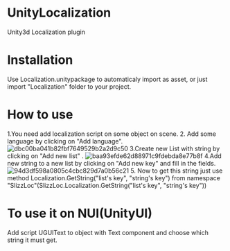 # UnityLocalization
Unity3d Localization plugin

# Installation
Use Localization.unitypackage to automaticaly import as asset, or just import "Localization" folder to your project.

# How to use
1.You need add localization script on some object on scene.
2. Add some language by clicking on "Add language".
![dbc00ba041b82fbf7649529b2a2d9c50](https://user-images.githubusercontent.com/32653296/46013087-d345ce80-c0d3-11e8-9b39-3a9079cdf0c2.png)
3.Create new List with string by clicking on "Add new list" .
![baa93efde62d88971c9fdebda8e77b8f](https://user-images.githubusercontent.com/32653296/46013282-80b8e200-c0d4-11e8-8ed9-6151609285a9.png)
4.Add new string to a new list by clicking on "Add new key" and fill in the fields.
![94d3df598a0805c4cbc829d7a0b56c21](https://user-images.githubusercontent.com/32653296/46013732-c4f8b200-c0d5-11e8-8a15-1cb3ca01207e.png)
5. Now to get this string just use method Localization.GetString("list's key", "string's key") from namespace "SlizzLoc"(SlizzLoc.Localization.GetString("list's key", "string's key"))

# To use it on NUI(UnityUI)
Add script UGUIText to object with Text component and choose which string it must get. 
